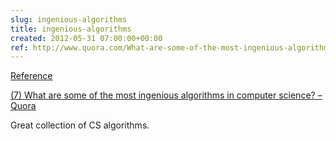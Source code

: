 ```yaml
---  
slug: ingenious-algorithms
title: ingenious-algorithms
created: 2012-05-31 07:00:00+00:00
ref: http://www.quora.com/What-are-some-of-the-most-ingenious-algorithms-in-computer-science
---  
```

[Reference](http://www.quora.com/What-are-some-of-the-most-ingenious-algorithms-in-computer-science)
 
[(7) What are some of the most ingenious algorithms in computer science? – Quora](http://www.quora.com/What-are-some-of-the-most-ingenious-algorithms-in-computer-science)

Great collection of CS algorithms.
